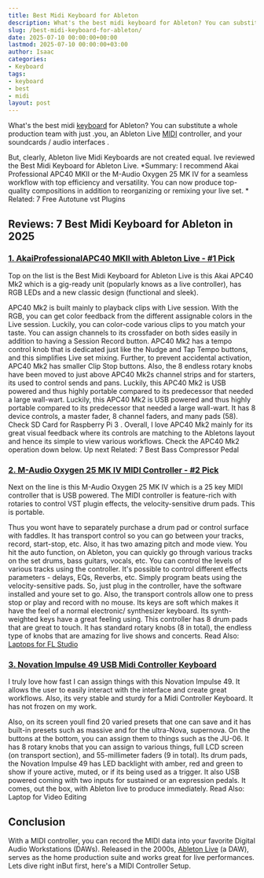 ```yaml
---
title: Best Midi Keyboard for Ableton
description: What's the best midi keyboard for Ableton? You can substitute a whole production team with just .you, an Ableton Live MIDI controller, and your soundcards ...
slug: /best-midi-keyboard-for-ableton/
date: 2025-07-10 00:00:00+00:00
lastmod: 2025-07-10 00:00:00+03:00
author: Isaac
categories:
- Keyboard
tags:
- keyboard
- best
- midi
layout: post
---
```

What's the best midi [keyboard](https://pestpolicy.com/best-49-key-midi-controller/) for Ableton? You can substitute a whole production team with just .you, an Ableton Live [MIDI](https://pestpolicy.com/best-midi-keyboard-controller/) controller, and your
soundcards / audio interfaces
.

But, clearly, Ableton live Midi Keyboards are not created equal. Ive reviewed the Best Midi Keyboard for Ableton Live.
*Summary: I recommend Akai Professional APC40 MKII or the M-Audio Oxygen 25 MK IV for a seamless workflow with top efficiency and versatility. You can now produce top-quality compositions in addition to reorganizing or remixing your live set. *
Related:
7 Free Autotune vst Plugins
## Reviews: 7 Best Midi Keyboard for Ableton in 2025
### [1. AkaiProfessionalAPC40 MKII with Ableton Live - #1 Pick](https://www.amazon.com/dp/B00J3YYSUW/?tag=p-policy-20)
Top on the list is the Best Midi Keyboard for Ableton Live is this Akai APC40 Mk2  which is a gig-ready unit (popularly knows as a live controller), has RGB LEDs and a new classic design (functional and sleek).

APC40 Mk2 is built mainly to playback clips with Live session. With the RGB, you can get color feedback from the different assignable colors in the Live session. Luckily, you can color-code various clips to you match your taste.
You can assign channels to its crossfader on both sides easily in addition to having a Session Record button. APC40 Mk2 has a tempo control knob that is dedicated just like the Nudge and Tap Tempo buttons, and this simplifies Live set mixing. Further, to prevent accidental activation, APC40 Mk2 has smaller Clip Stop buttons.
Also, the 8 endless rotary knobs have been moved to just above APC40 Mk2s channel strips  and for starters, its used to control sends and pans. Luckily, this APC40 Mk2 is USB powered and thus highly portable  compared to its predecessor that needed a large wall-wart.
Luckily, this APC40 Mk2 is USB powered and thus highly portable  compared to its predecessor that needed a large wall-wart. It has 8 device controls, a master fader, 8 channel faders, and many pads (58). Check
SD Card for Raspberry Pi 3
.
Overall, I love APC40 Mk2 mainly for its great visual feedback  where its controls are matching to the Abletons layout and hence its simple to view various workflows. Check the APC40 Mk2 operation down below.
Up next
Related:
7 Best Bass Compressor Pedal
### [2. M-Audio Oxygen 25 MK IV MIDI Controller - #2 Pick](https://www.amazon.com/dp/B00IWTZZ8S/?tag=p-policy-20)
Next on the line is this M-Audio Oxygen 25 MK IV  which is a 25 key MIDI controller that is USB powered. The MIDI controller is feature-rich  with rotaries to control VST plugin effects, the velocity-sensitive drum pads. This is portable.

Thus you wont have to separately purchase a drum pad or control surface with faddles. It has transport control  so you can go between your tracks, record, start-stop, etc. Also, it has two amazing pitch and mode view.
You hit the auto function, on Ableton, you can quickly go through various tracks on the set  drums, bass guitars, vocals, etc. You can control the levels of various tracks using the controller.
It's possible to control different effects parameters - delays, EQs, Reverbs, etc. Simply program beats using the velocity-sensitive pads. So, just plug in the controller, have the software installed and youre set to go.
Also, the transport controls allow one to press stop or play and record with no mouse. Its keys are soft which makes it have the feel of a normal electronic/ synthesizer keyboard.
Its synth-weighted keys have a great feeling using. This controller has 8 drum pads that are great to touch. It has standard rotary knobs (8 in total), the endless type of knobs that are amazing for live shows and concerts.
Read Also:
[Laptops for FL Studio](https://pestpolicy.com/best-laptops-for-fl-studio/)
### [3. Novation Impulse 49 USB Midi Controller Keyboard](https://www.amazon.com/dp/B005M02VNW/?tag=p-policy-20)
I truly love how fast I can assign things with this Novation Impulse 49. It allows the user to easily interact with the interface and create great workflows. Also, its very stable and sturdy for a Midi Controller Keyboard. It has not frozen on my work.


Also, on its screen youll find 20 varied presets that one can save  and it has built-in presets such as massive and for the ultra-Nova, supernova. On the buttons at the bottom, you can assign them to things such as the JU-06.
It has 8 rotary knobs that you can assign to various things, full LCD screen (on transport section), and 55-millimeter faders (9 in total). Its drum pads, the Novation Impulse 49 has LED backlight with amber, red and green  to show if youre active, muted, or if its being used as a trigger.
It also USB powered  coming with two inputs for sustained or an expression pedals. It comes, out the box, with Ableton live to produce immediately.
Read Also:
Laptop for Video Editing
## Conclusion
With a MIDI controller, you can record the MIDI data into your favorite Digital Audio Workstations (DAWs). Released in the 2000s,
[Ableton Live](https://www.ableton.com/en/)
(a DAW), serves as the home production suite and works great for live performances. Lets dive right inBut first, here's a MIDI Controller Setup.